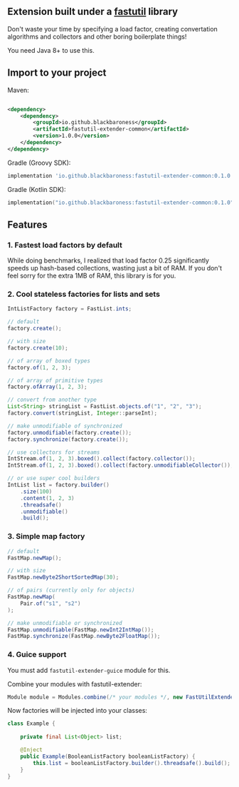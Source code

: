 ## Extension built under a [fastutil](https://github.com/vigna/fastutil) library

Don't waste your time by specifying a load factor, creating convertation algorithms and
collectors and other boring boilerplate things!

You need Java 8+ to use this.

## Import to your project

Maven:

```xml

<dependency>
    <dependency>
        <groupId>io.github.blackbaroness</groupId>
        <artifactId>fastutil-extender-common</artifactId>
        <version>1.0.0</version>
    </dependency>
</dependency>
```

Gradle (Groovy SDK):

```groovy
implementation 'io.github.blackbaroness:fastutil-extender-common:0.1.0'
```

Gradle (Kotlin SDK):

```kotlin
implementation("io.github.blackbaroness:fastutil-extender-common:0.1.0")
```

## Features

### 1. Fastest load factors by default

While doing benchmarks, I realized that load factor 0.25 significantly speeds up
hash-based collections, wasting just a bit of RAM. If you don't feel sorry for the
extra 1MB of RAM, this library is for you.

### 2. Cool stateless factories for lists and sets

```java
IntListFactory factory = FastList.ints;

// default
factory.create();

// with size
factory.create(10);

// of array of boxed types
factory.of(1, 2, 3);

// of array of primitive types
factory.ofArray(1, 2, 3);

// convert from another type
List<String> stringList = FastList.objects.of("1", "2", "3");
factory.convert(stringList, Integer::parseInt);

// make unmodifiable of synchronized
factory.unmodifiable(factory.create());
factory.synchronize(factory.create());

// use collectors for streams
IntStream.of(1, 2, 3).boxed().collect(factory.collector());
IntStream.of(1, 2, 3).boxed().collect(factory.unmodifiableCollector());

// or use super cool builders
IntList list = factory.builder()
    .size(100)
    .content(1, 2, 3)
    .threadsafe()
    .unmodifiable()
    .build();
```

### 3. Simple map factory

```java
// default
FastMap.newMap();

// with size
FastMap.newByte2ShortSortedMap(30);

// of pairs (currently only for objects)
FastMap.newMap(
    Pair.of("s1", "s2")
);

// make unmodifiable or synchronized
FastMap.unmodifiable(FastMap.newInt2IntMap());
FastMap.synchronize(FastMap.newByte2FloatMap());
```

### 4. Guice support

You must add `fastutil-extender-guice` module for this.

Combine your modules with fastutil-extender:

```java
Module module = Modules.combine(/* your modules */, new FastUtilExtenderFactoriesModule());
```

Now factories will be injected into your classes:
```java
class Example {
    
    private final List<Object> list;

    @Inject
    public Example(BooleanListFactory booleanListFactory) {
        this.list = booleanListFactory.builder().threadsafe().build();
    }
}
```
